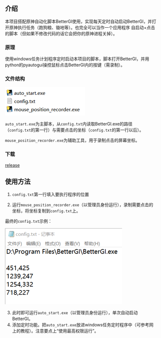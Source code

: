 ## 介绍

本项目搭配原神自动化脚本BetterGI使用，实现每天定时自动启动BetterGI，并打开原神执行任务（跑狗粮、锄地等）。也完全可以当作一个应用程序 自启动+点击 的脚本（但如果不修改代码的话它会把你的原神进程关掉）。

### 原理

使用windows任务计划程序定时启动本项目的脚本，脚本打开BetterGI，并用python的pyautogui操控鼠标点击BetterGI内的按键（需录制）。

### 文件结构

![image-20250528225422859](readme.assets/image-20250528225422859.png)

`auto_start.exe`为主脚本，从`config.txt`内读取BetterGI.exe的路径（`config.txt`的第一行）与需要点击的坐标（`config.txt`的第一行以后）。

`mouse_position_recorder.exe`为辅助工具，用于录制点击的屏幕坐标。

### 下载

[release](https://github.com/xishuaige96/autostart-bettergi/releases)



## 使用方法

1. `config.txt`第一行填入要执行程序的位置

2. 运行`mouse_position_recorder.exe`（以管理员身份运行），录制需要点击的坐标，将坐标复制到`config.txt`上。

最终的`config.txt`示例：

![image-20250528232521071](readme.assets/image-20250528232521071.png)

3. 此时即可运行`auto_start.exe`（以管理员身份运行），单次自动启动BetterGI。
4. 添加定时功能。把`auto_start.exe`放进windows任务定时程序中（可参考网上的教程）。注意要点上“使用最高权限运行”。

